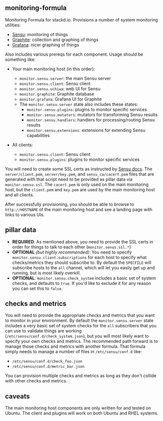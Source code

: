 ## monitoring-formula

Monitoring Formula for stackd.io.  Provisions a number of system monitoring
utilities:

- [Sensu](http://sensuapp.org): monitoring of things
- [Graphite](http://graphite.wikidot.com): collection and graphing of things
- [Grafana](http://grafana.org): nicer graphing of things

Also includes various prereqs for each component.  Usage should be something
like:

- Your main monitoring host (in this order):
    - `monitor.sensu.server`: the main Sensu server
    - `monitor.sensu.client`: Sensu client
    - `monitor.sensu.uchiwa`: web UI for Sensu
    - `monitor.graphite`: Graphite database
    - `monitor.grafana`: Grafana UI for Graphite
    - The `monitor.sensu.server` state also includes these states:
        - `monitor.sensu.plugins`: plugins to monitor specific services
        - `monitor.sensu.mutators`: mutators for transforming Sensu results
        - `monitor.sensu.handlers`: handlers for processing/routing Sensu results
        - `monitor.sensu.extensions`: extensions for extending Sensu capabilities

- All clients:
    - `monitor.sensu.client`: Sensu client
    - `monitor.sensu.plugins`: plugins to monitor specific services

You will need to create some SSL certs as instructed by 
[Sensu docs](http://sensuapp.org/docs/latest/certificates). The 
`server/client.pem`, `server/key.pem`, and `sensu_ca/cacert.pem` files that are
generated with that script need to be provided as pillar data via 
`monitor.sensu.ssl`.  The `cacert.pem` is only used on the main monitoring host, but
the `client.pem` and `key.pem` are used by the main monitoring host and all
clients.

After successfully provisioning, you should be able to browse to
`http://HOSTNAME` of the main monitoring host and see a landing page with 
links to various UIs.  


## pillar data

- **REQUIRED**: As mentioned above, you need to provide the SSL certs in order for things to
  talk to each other (`monitor.senus.ssl.*`)
- **OPTIONAL** *(but highly recommended)*: You need to specify 
  `monitor.sensu.client.subscriptions` for each host to specify what 
  checks/metrics they should subscribe to.  By default the `SPECFILE` will 
  subscribe hosts to the `all` channel, which will let you easily get up and 
  running, but is most likely overkill.
- **OPTIONAL**: `monitor.sensu.check_system` includes a basic set of system
  checks, and defaults to `true`. If you'd like to exclude it for any reason 
  you can set this to `false`.

## checks and metrics

You will need to provide the appropriate checks and metrics that you want to
monitor in your environment.  By default the `monitor.sensu.server` state 
includes a very basic set of system checks for the `all` subscribers that you 
can use to validate things are working (`/etc/sensu/conf.d/check_system.json`), 
but you will most likely want to specify your own checks and metrics.  The 
recommended path forward is to manage those checks and metrics with another 
formula.  That formula simply needs to manage a number of files in 
`/etc/sensu/conf.d` like:

- `/etc/sensu/conf.d/check_foo.json`
- `/etc/sensu/conf.d/metric_bar.json`

You can provision multiple checks and metrics as long as they don't
collide with other checks and metrics.  


## caveats

The main monitoring host components are only written for and tested on Ubuntu.
The client and plugins will work on both Ubuntu and RHEL systems.


